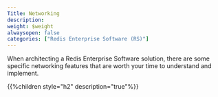 ```yaml
---
Title: Networking
description: 
weight: $weight
alwaysopen: false
categories: ["Redis Enterprise Software (RS)"]
---
```

When architecting a Redis Enterprise Software solution, there are some
specific networking features that are worth your time to understand and
implement.

{{%children style="h2" description="true"%}}
